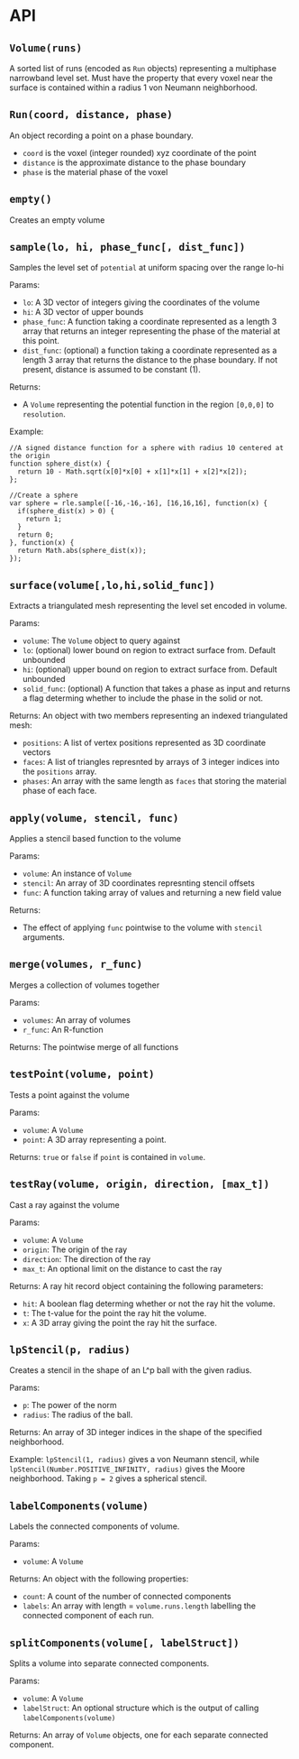 # API #

## `Volume(runs)` ##

A sorted list of runs (encoded as `Run` objects) representing a multiphase narrowband level set.  Must have the property that every voxel near the surface is contained within a radius 1 von Neumann neighborhood.

## `Run(coord, distance, phase)` ##

An object recording a point on a phase boundary.

* `coord` is the voxel (integer rounded) xyz coordinate of the point
* `distance` is the approximate distance to the phase boundary
* `phase` is the material phase of the voxel

## `empty()` ##

Creates an empty volume 

## `sample(lo, hi, phase_func[, dist_func])` ##

Samples the level set of `potential`  at uniform spacing over the range lo-hi

Params:
* `lo`: A 3D vector of integers giving the coordinates of the volume
* `hi`: A 3D vector of upper bounds
* `phase_func`: A function taking a coordinate represented as a length 3 array that returns an integer representing the phase of the material at this point.
* `dist_func`: (optional) a function taking a coordinate represented as a length 3 array that returns the distance to the phase boundary.  If not present, distance is assumed to be constant (1).

Returns:
* A `Volume` representing the potential function in the region `[0,0,0]` to `resolution`.

Example:

    //A signed distance function for a sphere with radius 10 centered at the origin
    function sphere_dist(x) {
      return 10 - Math.sqrt(x[0]*x[0] + x[1]*x[1] + x[2]*x[2]);
    };
    
    //Create a sphere
    var sphere = rle.sample([-16,-16,-16], [16,16,16], function(x) {
      if(sphere_dist(x) > 0) {
        return 1;
      }
      return 0;
    }, function(x) {
      return Math.abs(sphere_dist(x));
    });

## `surface(volume[,lo,hi,solid_func])` ##

Extracts a triangulated mesh representing the level set encoded in volume.

Params:
* `volume`:  The `Volume` object to query against
* `lo`: (optional) lower bound on region to extract surface from.  Default unbounded
* `hi`: (optional) upper bound on region to extract surface from.  Default unbounded
* `solid_func`: (optional) A function that takes a phase as input and returns a flag determing whether to include the phase in the solid or not.  

Returns:
An object with two members representing an indexed triangulated mesh:
* `positions`: A list of vertex positions represented as 3D coordinate vectors
* `faces`: A list of triangles represnted by arrays of 3 integer indices into the `positions` array.
* `phases`: An array with the same length as `faces` that storing the material phase of each face.

## `apply(volume, stencil, func)` ##

Applies a stencil based function to the volume

Params:
* `volume`: An instance of `Volume`
* `stencil`: An array of 3D coordinates represnting stencil offsets
* `func`: A function taking array of values and returning a new field value

Returns:
* The effect of applying `func` pointwise to the volume with `stencil` arguments.

## `merge(volumes, r_func)` ##

Merges a collection of volumes together

Params:
* `volumes`: An array of volumes
* `r_func`: An R-function

Returns: The pointwise merge of all functions

## `testPoint(volume, point)` ##

Tests a point against the volume

Params:
* `volume`: A `Volume`
* `point`: A 3D array representing a point.

Returns: `true` or `false` if `point` is contained in `volume`.

## `testRay(volume, origin, direction, [max_t])` ##

Cast a ray against the volume

Params:
* `volume`: A `Volume`
* `origin`: The origin of the ray
* `direction`: The direction of the ray
* `max_t`: An optional limit on the distance to cast the ray

Returns:
A ray hit record object containing the following parameters:
* `hit`: A boolean flag determing whether or not the ray hit the volume.
* `t`: The t-value for the point the ray hit the volume.
* `x`: A 3D array giving the point the ray hit the surface.

## `lpStencil(p, radius)` ##

Creates a stencil in the shape of an L^p ball with the given radius.

Params:
* `p`: The power of the norm
* `radius`: The radius of the ball.

Returns:
An array of 3D integer indices in the shape of the specified neighborhood.

Example:
`lpStencil(1, radius)` gives a von Neumann stencil, while `lpStencil(Number.POSITIVE_INFINITY, radius)` gives the Moore neighborhood.  Taking `p = 2` gives a spherical stencil.

## `labelComponents(volume)` ##

Labels the connected components of volume.

Params:
* `volume`: A `Volume`

Returns:
An object with the following properties:
* `count`: A count of the number of connected components
* `labels`:  An array with length = `volume.runs.length` labelling the connected component of each run.

## `splitComponents(volume[, labelStruct])` ##

Splits a volume into separate connected components.

Params:
* `volume`: A `Volume`
* `labelStruct`: An optional structure which is the output of calling `labelComponents(volume)`

Returns:
An array of `Volume` objects, one for each separate connected component.
